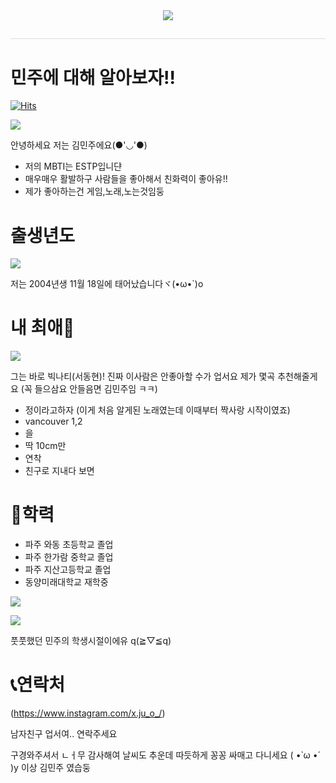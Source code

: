 <div align= "center">
    <img src="https://capsule-render.vercel.app/api?type=waving&color=0:f4e6e6,100:955690&height=180&text=welcome!!&animation=fadeIn&fontColor=ffffff&fontSize=70" />
    </div>
    <div style="text-align: left;"> 
    <h2 style="border-bottom: 1px solid #d8dee4; color: #282d33;">  </h2>  
    <div style="font-weight: 700; font-size: 15px; text-align: left; color: #282d33;">  </div> 
    </div>
    
# 민주에 대해 알아보자!!   

[![Hits](https://hits.seeyoufarm.com/api/count/incr/badge.svg?url=https%3A%2F%2Fgithub.com%2Fminjudo&count_bg=%23BBA5E9&title_bg=%23ED98CF&icon=&icon_color=%23291E28&title=hits&edge_flat=false)](https://hits.seeyoufarm.com)

![](https://i.pinimg.com/564x/f2/93/36/f2933607f9c37141813f2165f74c0efe.jpg)

 안녕하세요 저는  김민주에요(●'◡'●)
-  저의 MBTI는 ESTP입니댠
-  매우매우 활발하구 사람들을 좋아해서 친화력이 좋아유!!
-  제가 좋아하는건 게임,노래,노는것임둥 


# 출생년도


![](https://i.pinimg.com/564x/b2/a7/af/b2a7af8147ec024b6aeb4fe80fa35c4f.jpg)



저는 2004년생 11월 18일에 태어났습니다ヾ(•ω•`)o


# 내 최애🤍


![](https://cdn.dailycc.net/news/photo/202306/745972_646536_157.jpg)


그는 바로 빅나티(서동현)! 진짜 이사람은 안좋아할 수가 업서요 제가 몇곡 추천해줄게요 
(꼭 들으삼요 안들음면 김민주임 ㅋㅋ)

- 정이라고하자
(이게 처음 알게된 노래였는데 이때부터 짝사랑 시작이였죠)  
- vancouver 1,2
- 을
- 딱 10cm만
- 연착
- 친구로 지내다 보면


# 🏫학력
- 파주 와동 초등학교 졸업
- 파주 한가람 중학교 졸업
- 파주 지산고등학교 졸업
- 동양미래대학교 재학중

![](https://lh3.googleusercontent.com/pw/ADCreHdQjq2MmLIFd4cxFKaymIwxhwboB2SCx3sb1UPPD77VL5l1YrQw4lXVqKFEexSgfq_QUXCTg8ednl7yxbwfnjwc94PElXWyIgKkP4peaAdVOPDMUi3JM7yVhVyUyxXK8_ugvC94yE76cc49P9tgZ7MCQJvr81kPlRLSixwVszdlxXjbCjHFiNevyeoRFdgk9oC-jCOFEQnn0E5hJM6h5XOuAtzXoneeWs3F2ZIjR_FN7eHdzRm5hrNg2V70F1r2ZWvr9plV18yLj70UdYX231GQVnEo_RZZKzeiG6V4ajHUjJnhmhbHzpTre32O_C19UjvnWe6otcmRCTdbvQPKGFE3kBee9dLTyoZvye0VuohgRnAuCZZFA8RITbC-5GIanFh7laOUpzfa4I8hzAYGk-K0oPKwuJpZcTd1fZZawkneU397JOUZIQM4kcPR-ekJRnWn8c-scGX6CVv6f6vZrrp16xa8Sf5JW_n8sn3vY7wej2FDXOY7GmbVHkhbBhroSzrT3sus5mfD27uMx4QU-AZ-yFT64aSid7jyFGSeKTJuzmynG9zjm-peXQg7hQhBd9fHpJKVdeHbZl3QeXmXFs7S-jSpxSsy0OPq0goYWjZeHAsRwnIbFI0h22bMsND1JZFsUPLdnliwYfT9AErbOU3c2o5INh-StAwglsYD1RmuDn5egUeWTxVQrJnrLb86xN_M-7R6w1Ycg07RLBBh5MHWvCskII0LUuv5CM1MXb6pxM5NBhgkwijCbB_mbP0qMKddJ2bSrEInMUmmhF4ey3B9ddeMrrQM7rcvdJIi-R-pAO1NPjzOf7dMLUKr_XQ2iSE7PXNT8clCMmFYiBYDX2FjsJJo-EDVCszjeXBX5KoJ_XMTHxTLZ1izIiUNakLw49bWFvEb0FUTZY1KLj3hKf8waI4qbKjY-aCBHgM=w958-h958-s-no?authuser=0)
  
![](https://lh3.googleusercontent.com/pw/ADCreHcG9RopJVyG7by3pO6I7959x-hIMI9qsthSYv_f2eREysAISkBQkzIIL78ZzU1zM5ETsocSqPq6mD-k5f_PUNoXaYsRbfZoY1oau3DVZuaOAwH5W1dRdWqsVy8R66x_U4GRLsXRaGunRSYbhkqUtE6GbSQfjJUILEbha7kQ3jki852iyaSuWB9dRqVbXManOmRLjhyNhkVz8qi5WJcqmGqbMKv3vvGQS1LIoz8oXw8aZFUrQ3PI8kWOzG434B1GtlJdH3y4yU8wf7rn1wK9i_yNJHqkCcJUboKelln0wMlnAFMazLtIKtBOtSegAlLc3fkLLQHrwy71_aDZAQVJwLj4EH62_EBlF-hPRnybpZGqS5KQQ_QA_7uolSgtFGO4a9XX8RDrcShoWfnlY4L4A53U4LpYQTWK8WjZwNnmOcRr-O7-rLkqffJ7YA0kyzMPdVA8yFQE5j2ULluSCLjX8uISQJs3nGJkhlV2VbaMmLJ7GHLK_RTsOeQeYEylJgSSWBV0eTc5QFO1vofH8m-7O1EM1tC24StNxU8klrawkfWxvRa1CZ5u1gk2zGeWPm8tGjEAb3LrLs_t7WGBiQjIDOWunB0c6LzZ8IyRcIRA_bLftMIZj_uo1doOhF6kumRpq3Xn1DyhY6h7nQpyHJ2aCm6mtok9brwxPd83ckVhPmp1NwuK25l08rtCMWxnxKSkM7NVjZZW8M58tu7guk7qwWImF5BPdV2njElOCom83tZUy_dJQvNQWc3RtepZDUDRYBcE2FR2Q0t0v0vWDJZktlZ4dK-xsLttmexxY0M4-EVy-aqMonwAvIsIbUHPG4GwJL7Dr5fl_616HjyrEjgvuWkCQSuHia2XUOlmtH41K-B8_1_BNkJkSn6lqv3TIbMFS8jQxHktVAozT_0g2eNPjy26UvuDto8j6tDUFGo=w958-h958-s-no?authuser=0)

풋풋했던 민주의 학생시절이에유 q(≧▽≦q)



# 📞연락처
(https://www.instagram.com/x.ju_o_/)

남자친구 업서여.. 연락주세요 

구경와주셔서 ㄴㅓ무 감사해여 날씨도 추운데 따듯하게 꽁꽁 싸매고 다니세요 ( •̀ ω •́ )y
이상 김민주 였습둥
